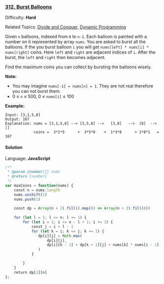 ### [312\. Burst Balloons](https://leetcode.com/problems/burst-balloons/)

Difficulty: **Hard**  

Related Topics: [Divide and Conquer](https://leetcode.com/tag/divide-and-conquer/), [Dynamic Programming](https://leetcode.com/tag/dynamic-programming/)


Given `n` balloons, indexed from `0` to `n-1`. Each balloon is painted with a number on it represented by array `nums`. You are asked to burst all the balloons. If the you burst balloon `i` you will get `nums[left] * nums[i] * nums[right]` coins. Here `left` and `right` are adjacent indices of `i`. After the burst, the `left` and `right` then becomes adjacent.

Find the maximum coins you can collect by bursting the balloons wisely.

**Note:**

*   You may imagine `nums[-1] = nums[n] = 1`. They are not real therefore you can not burst them.
*   0 ≤ `n` ≤ 500, 0 ≤ `nums[i]` ≤ 100

**Example:**

```
Input: [3,1,5,8]
Output: 167 
Explanation: nums = [3,1,5,8] --> [3,5,8] -->   [3,8]   -->  [8]  --> []
             coins =  3*1*5      +  3*5*8    +  1*3*8      + 1*8*1   = 167
```


#### Solution

Language: **JavaScript**

```javascript
/**
 * @param {number[]} nums
 * @return {number}
 */
var maxCoins = function(nums) {
    const n = nums.length
    nums.unshift(1)
    nums.push(1)
    
    const dp = Array(n + 2).fill().map(() => Array(n + 2).fill(0))
    
    for (let l = 1; l <= n; l += 1) {
        for (let i = 1; i <= n - l + 1; i += 1) {
            const j = i + l - 1
            for (let k = i; k <= j; k += 1) {
               dp[i][j] = Math.max(
                   dp[i][j],
                   dp[i][k - 1] + dp[k + 1][j] + nums[k] * nums[i - 1] * nums[j + 1]
               ) 
            }
            
        }
    }
    return dp[1][n]
};
```
